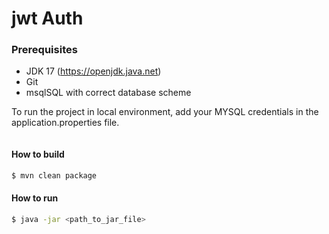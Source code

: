 # jwt Auth

### Prerequisites
- JDK 17 (https://openjdk.java.net)
- Git
- msqlSQL with correct database scheme

To run the project in local environment, add your MYSQL credentials in the application.properties file.
```
```



#### How to build 
```bash
$ mvn clean package
```

#### How to run
```bash
$ java -jar <path_to_jar_file>
```
